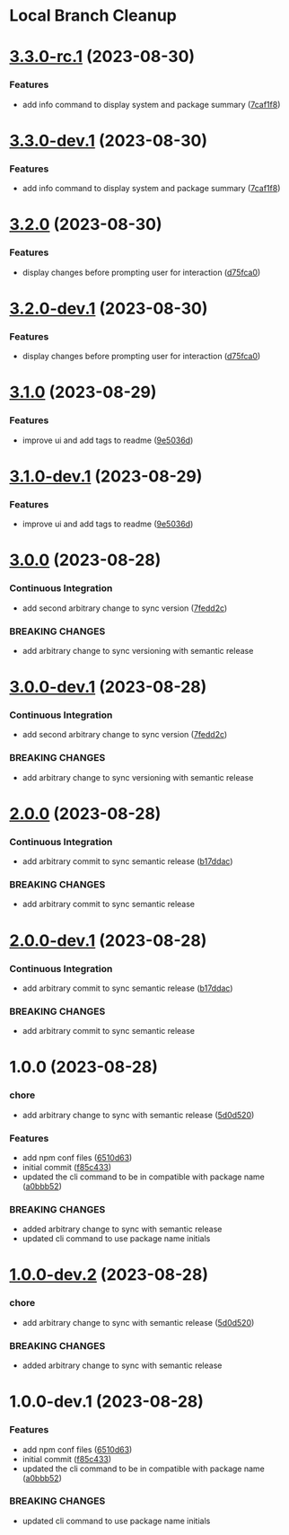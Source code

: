 # Local Branch Cleanup

# [3.3.0-rc.1](https://github.com/demirtasdurmus/local-branch-cleanup/compare/v3.2.0...v3.3.0-rc.1) (2023-08-30)


### Features

* add info command to display system and package summary ([7caf1f8](https://github.com/demirtasdurmus/local-branch-cleanup/commit/7caf1f8672bd6fc3b0749574650fe9b12f8d6226))

# [3.3.0-dev.1](https://github.com/demirtasdurmus/local-branch-cleanup/compare/v3.2.0...v3.3.0-dev.1) (2023-08-30)


### Features

* add info command to display system and package summary ([7caf1f8](https://github.com/demirtasdurmus/local-branch-cleanup/commit/7caf1f8672bd6fc3b0749574650fe9b12f8d6226))

# [3.2.0](https://github.com/demirtasdurmus/local-branch-cleanup/compare/v3.1.0...v3.2.0) (2023-08-30)


### Features

* display changes before prompting user for interaction ([d75fca0](https://github.com/demirtasdurmus/local-branch-cleanup/commit/d75fca0372a0cf002d96af086f082b7a6aa372cf))

# [3.2.0-dev.1](https://github.com/demirtasdurmus/local-branch-cleanup/compare/v3.1.0...v3.2.0-dev.1) (2023-08-30)


### Features

* display changes before prompting user for interaction ([d75fca0](https://github.com/demirtasdurmus/local-branch-cleanup/commit/d75fca0372a0cf002d96af086f082b7a6aa372cf))

# [3.1.0](https://github.com/demirtasdurmus/local-branch-cleanup/compare/v3.0.0...v3.1.0) (2023-08-29)


### Features

* improve ui and add tags to readme ([9e5036d](https://github.com/demirtasdurmus/local-branch-cleanup/commit/9e5036d5f108f2b2c1b467488b891c5cdd2d820d))

# [3.1.0-dev.1](https://github.com/demirtasdurmus/local-branch-cleanup/compare/v3.0.0...v3.1.0-dev.1) (2023-08-29)


### Features

* improve ui and add tags to readme ([9e5036d](https://github.com/demirtasdurmus/local-branch-cleanup/commit/9e5036d5f108f2b2c1b467488b891c5cdd2d820d))

# [3.0.0](https://github.com/demirtasdurmus/local-branch-cleanup/compare/v2.0.0...v3.0.0) (2023-08-28)


### Continuous Integration

* add second arbitrary change to sync version ([7fedd2c](https://github.com/demirtasdurmus/local-branch-cleanup/commit/7fedd2c6ca605175826b929d6da7362937321e20))


### BREAKING CHANGES

* add arbitrary change to sync versioning with semantic release

# [3.0.0-dev.1](https://github.com/demirtasdurmus/local-branch-cleanup/compare/v2.0.0...v3.0.0-dev.1) (2023-08-28)


### Continuous Integration

* add second arbitrary change to sync version ([7fedd2c](https://github.com/demirtasdurmus/local-branch-cleanup/commit/7fedd2c6ca605175826b929d6da7362937321e20))


### BREAKING CHANGES

* add arbitrary change to sync versioning with semantic release

# [2.0.0](https://github.com/demirtasdurmus/local-branch-cleanup/compare/v1.0.0...v2.0.0) (2023-08-28)


### Continuous Integration

* add arbitrary commit to sync semantic release ([b17ddac](https://github.com/demirtasdurmus/local-branch-cleanup/commit/b17ddacf559fd83b287d86eb04fe4819199a6ade))


### BREAKING CHANGES

* add arbitrary commit to sync semantic release

# [2.0.0-dev.1](https://github.com/demirtasdurmus/local-branch-cleanup/compare/v1.0.0...v2.0.0-dev.1) (2023-08-28)


### Continuous Integration

* add arbitrary commit to sync semantic release ([b17ddac](https://github.com/demirtasdurmus/local-branch-cleanup/commit/b17ddacf559fd83b287d86eb04fe4819199a6ade))


### BREAKING CHANGES

* add arbitrary commit to sync semantic release

# 1.0.0 (2023-08-28)


### chore

* add arbitrary change to sync with semantic release ([5d0d520](https://github.com/demirtasdurmus/local-branch-cleanup/commit/5d0d5206945db2be285e475281f0308b17f12e6c))


### Features

* add npm conf files ([6510d63](https://github.com/demirtasdurmus/local-branch-cleanup/commit/6510d632c419c10e5d73131841fc65070bbb9cba))
* initial commit ([f85c433](https://github.com/demirtasdurmus/local-branch-cleanup/commit/f85c433a666852bee176d9d811317f7a29395229))
* updated the cli command to be in compatible with package name ([a0bbb52](https://github.com/demirtasdurmus/local-branch-cleanup/commit/a0bbb521a6ecc02b6f3959e715656eb2a858c870))


### BREAKING CHANGES

* added arbitrary change to sync with semantic release
* updated cli command to use package name initials

# [1.0.0-dev.2](https://github.com/demirtasdurmus/local-branch-cleanup/compare/v1.0.0-dev.1...v1.0.0-dev.2) (2023-08-28)


### chore

* add arbitrary change to sync with semantic release ([5d0d520](https://github.com/demirtasdurmus/local-branch-cleanup/commit/5d0d5206945db2be285e475281f0308b17f12e6c))


### BREAKING CHANGES

* added arbitrary change to sync with semantic release

# 1.0.0-dev.1 (2023-08-28)


### Features

* add npm conf files ([6510d63](https://github.com/demirtasdurmus/local-branch-cleanup/commit/6510d632c419c10e5d73131841fc65070bbb9cba))
* initial commit ([f85c433](https://github.com/demirtasdurmus/local-branch-cleanup/commit/f85c433a666852bee176d9d811317f7a29395229))
* updated the cli command to be in compatible with package name ([a0bbb52](https://github.com/demirtasdurmus/local-branch-cleanup/commit/a0bbb521a6ecc02b6f3959e715656eb2a858c870))


### BREAKING CHANGES

* updated cli command to use package name initials
